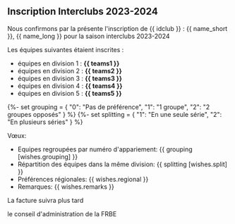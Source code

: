 ## Inscription Interclubs 2023-2024

Nous confirmons par la présente l'inscription de {{ idclub }} : {{ name_short }}, {{ name_long }} pour la saison interclubs 2023-2024

Les équipes suivantes étaient inscrites :

  - équipes en division 1 : **{{ teams1 }}**
  - équipes en division 2 : **{{ teams2 }}**
  - équipes en division 3 : **{{ teams3 }}**
  - équipes en division 4 : **{{ teams4 }}**
  - équipes en division 5 : **{{ teams5 }}**


{%- set grouping = {
    "0": "Pas de préférence",
    "1": "1 groupe",
    "2": "2 groupes opposés"
}  %}
{%- set splitting = {
    "1": "En une seule série",
    "2": "En plusieurs séries"
}  %}


Vœux:

 - Equipes regroupées par numéro d'appariement: {{ grouping [wishes.grouping] }}
 - Répartition des équipes dans la même division: {{ splitting [wishes.split] }}
 - Préférences régionales: {{ wishes.regional }}
 - Remarques: {{ wishes.remarks }}

La facture suivra plus tard

le conseil d'administration de la FRBE